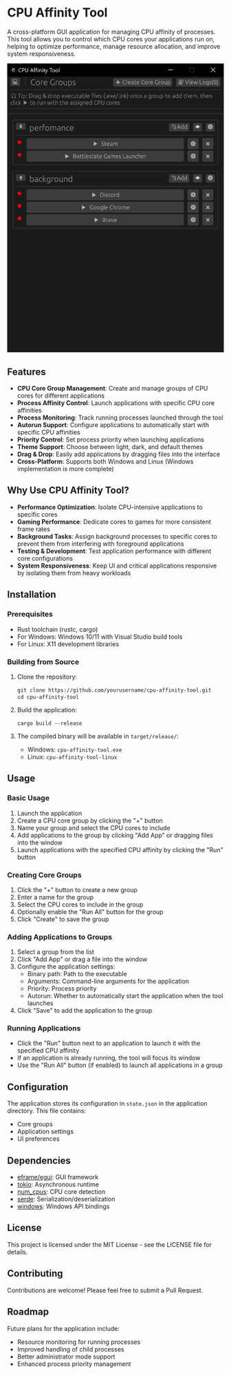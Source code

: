 # CPU Affinity Tool

A cross-platform GUI application for managing CPU affinity of processes. This tool allows you to control which CPU cores your applications run on, helping to optimize performance, manage resource allocation, and improve system responsiveness.

![CPU Affinity Tool](assets/screenshot.png)

## Features

- **CPU Core Group Management**: Create and manage groups of CPU cores for different applications
- **Process Affinity Control**: Launch applications with specific CPU core affinities
- **Process Monitoring**: Track running processes launched through the tool
- **Autorun Support**: Configure applications to automatically start with specific CPU affinities
- **Priority Control**: Set process priority when launching applications
- **Theme Support**: Choose between light, dark, and default themes
- **Drag & Drop**: Easily add applications by dragging files into the interface
- **Cross-Platform**: Supports both Windows and Linux (Windows implementation is more complete)

## Why Use CPU Affinity Tool?

- **Performance Optimization**: Isolate CPU-intensive applications to specific cores
- **Gaming Performance**: Dedicate cores to games for more consistent frame rates
- **Background Tasks**: Assign background processes to specific cores to prevent them from interfering with foreground applications
- **Testing & Development**: Test application performance with different core configurations
- **System Responsiveness**: Keep UI and critical applications responsive by isolating them from heavy workloads

## Installation

### Prerequisites

- Rust toolchain (rustc, cargo)
- For Windows: Windows 10/11 with Visual Studio build tools
- For Linux: X11 development libraries

### Building from Source

1. Clone the repository:
   ```
   git clone https://github.com/yourusername/cpu-affinity-tool.git
   cd cpu-affinity-tool
   ```

2. Build the application:
   ```
   cargo build --release
   ```

3. The compiled binary will be available in `target/release/`:
   - Windows: `cpu-affinity-tool.exe`
   - Linux: `cpu-affinity-tool-linux`

## Usage

### Basic Usage

1. Launch the application
2. Create a CPU core group by clicking the "+" button
3. Name your group and select the CPU cores to include
4. Add applications to the group by clicking "Add App" or dragging files into the window
5. Launch applications with the specified CPU affinity by clicking the "Run" button

### Creating Core Groups

1. Click the "+" button to create a new group
2. Enter a name for the group
3. Select the CPU cores to include in the group
4. Optionally enable the "Run All" button for the group
5. Click "Create" to save the group

### Adding Applications to Groups

1. Select a group from the list
2. Click "Add App" or drag a file into the window
3. Configure the application settings:
   - Binary path: Path to the executable
   - Arguments: Command-line arguments for the application
   - Priority: Process priority
   - Autorun: Whether to automatically start the application when the tool launches
4. Click "Save" to add the application to the group

### Running Applications

- Click the "Run" button next to an application to launch it with the specified CPU affinity
- If an application is already running, the tool will focus its window
- Use the "Run All" button (if enabled) to launch all applications in a group

## Configuration

The application stores its configuration in `state.json` in the application directory. This file contains:

- Core groups
- Application settings
- UI preferences

## Dependencies

- [eframe/egui](https://github.com/emilk/egui): GUI framework
- [tokio](https://github.com/tokio-rs/tokio): Asynchronous runtime
- [num_cpus](https://github.com/seanmonstar/num_cpus): CPU core detection
- [serde](https://github.com/serde-rs/serde): Serialization/deserialization
- [windows](https://github.com/microsoft/windows-rs): Windows API bindings

## License

This project is licensed under the MIT License - see the LICENSE file for details.

## Contributing

Contributions are welcome! Please feel free to submit a Pull Request.

## Roadmap

Future plans for the application include:

- Resource monitoring for running processes
- Improved handling of child processes
- Better administrator mode support
- Enhanced process priority management